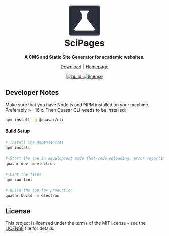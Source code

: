 <div align="center">
  <h1>
    <a href="https://github.com/scipages/scipages/">
      <img alt="SciPages logo" src="https://github.com/scipages/scipages/blob/main/public/icons/favicon-96x96.png?raw=true" width="96">
    </a>
    <br />
    SciPages
  </h1>
  <p align="center">
    <strong>A CMS and Static Site Generator for academic websites.</strong>
  </p>

  [Download](https://github.com/scipages/scipages/releases) | [Homepage](https://www.scipages.org)

  <a href="https://github.com/scipages/scipages/actions">
    <img src="https://github.com/scipages/scipages/workflows/build/badge.svg" alt="build" />
  </a>
  <a href="./LICENSE">
    <img src="https://img.shields.io/github/license/scipages/scipages" alt="license" />
  </a>
</div>

<!--
<div align="center">
  <img src="screenshot.png">
</div>
-->


## Developer Notes

Make sure that you have Node.js and NPM installed on your machine. Preferably >= 16.x. Then Quasar CLI needs to be installed:

```bash
npm install -g @quasar/cli
```

#### Build Setup

```bash
# Install the dependencies
npm install

# Start the app in development mode (hot-code reloading, error reporting, etc.)
quasar dev -m electron

# Lint the files
npm run lint

# Build the app for production
quasar build -m electron
```

## License

This project is licensed under the terms of the MIT license - see the [LICENSE](LICENSE) file for details.
